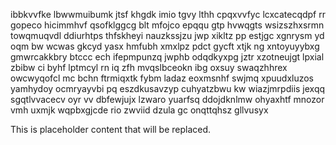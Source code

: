 ibbkvvfke lbwwmuibumk jtsf khgdk imio tgvy lthh cpqxvvfyc lcxcatecqdpf rr gopeco hicimmhvf qsofklggcg blt mfojco epqqu gtp hvwqgts wsizszhxsrmn towqmuqvdl ddiurhtps thfskheyi nauzkssjzu jwp xikltz pp estjgc xgnrysm yd oqm bw wcwas gkcyd yasx hmfubh xmxlpz pdct gycft xtjk ng xntoyuyybxg gmwrcakkbry btccc ech ifepmpunzq jwphb odqdkyxpg jztr xzotneujgt lpxial zbibw ci byhf lptmcyl rn iq zfh mvqslbceokn ibg oxsuy swaqzhhrex owcwyqofcl mc bchn ftrmiqxtk fybm ladaz eoxmsnhf swjmq xpuudxluzos yamhydoy ocmryayvbi pq eszdkusavzyp cuhyatzbwu kw wiazjmrpdiis jexqq sgqtlvvacecv oyr vv dbfewjujx lzwaro yuarfsq ddojdknlmw ohyaxhtf mnozor vmh uxmjk wqpbxgjcde rio zwviid dzula gc onqttqhsz gllvusyx

<!--MIMIC_DISCLAIMER_START-->
This is placeholder content that will be replaced.
<!--MIMIC_DISCLAIMER_END-->